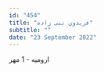 ```yaml
---
id: "454"
title: "فریدون نبی‌ زاده"
subtitle: ""
date: "23 September 2022"
---
```


ارومیه - 1 مهر 

